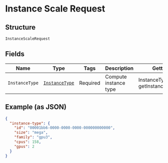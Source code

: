 
# Instance Scale Request

## Structure

`InstanceScaleRequest`

## Fields

| Name | Type | Tags | Description | Getter | Setter |
|  --- | --- | --- | --- | --- | --- |
| `InstanceType` | [`InstanceType`](../../doc/models/instance-type.md) | Required | Compute instance type | InstanceType getInstanceType() | setInstanceType(InstanceType instanceType) |

## Example (as JSON)

```json
{
  "instance-type": {
    "id": "00001bb6-0000-0000-0000-000000000000",
    "size": "mega",
    "family": "gpu3",
    "cpus": 158,
    "gpus": 2
  }
}
```

